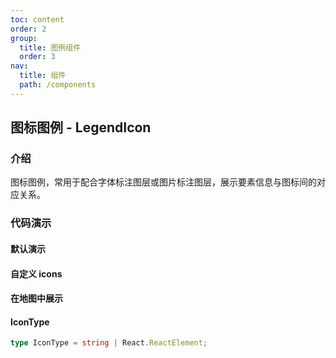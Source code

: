 ```yaml
---
toc: content
order: 2
group:
  title: 图例组件
  order: 3
nav:
  title: 组件
  path: /components
---
```


## 图标图例 - LegendIcon

### 介绍

图标图例，常用于配合字体标注图层或图片标注图层，展示要素信息与图标间的对应关系。

### 代码演示

#### 默认演示

<code src="./demos/default.tsx" defaultShowCode></code>

#### 自定义 icons

<code src="./demos/custom.tsx" defaultShowCode></code>

#### 在地图中展示

<code src="./demos/map-default.tsx" compact defaultShowCode></code>

<API></API>

#### IconType

```ts
type IconType = string | React.ReactElement;
```
